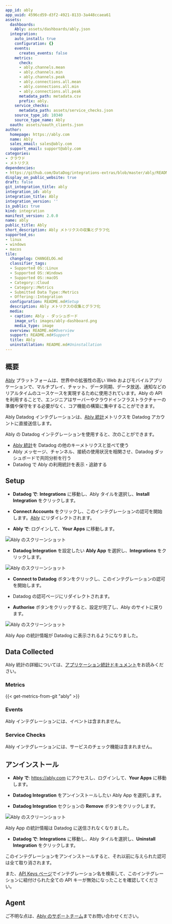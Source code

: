 ```yaml
---
app_id: ably
app_uuid: 4596cd59-d3f2-4921-8133-3a448ccaea61
assets:
  dashboards:
    Ably: assets/dashboards/ably.json
  integration:
    auto_install: true
    configuration: {}
    events:
      creates_events: false
    metrics:
      check:
      - ably.channels.mean
      - ably.channels.min
      - ably.channels.peak
      - ably.connections.all.mean
      - ably.connections.all.min
      - ably.connections.all.peak
      metadata_path: metadata.csv
      prefix: ably.
    service_checks:
      metadata_path: assets/service_checks.json
    source_type_id: 10340
    source_type_name: Ably
  oauth: assets/oauth_clients.json
author:
  homepage: https://ably.com
  name: Ably
  sales_email: sales@ably.com
  support_email: support@ably.com
categories:
- クラウド
- メトリクス
dependencies:
- https://github.com/DataDog/integrations-extras/blob/master/ably/README.md
display_on_public_website: true
draft: false
git_integration_title: ably
integration_id: ably
integration_title: Ably
integration_version: ''
is_public: true
kind: integration
manifest_version: 2.0.0
name: ably
public_title: Ably
short_description: Ably メトリクスの収集とグラフ化
supported_os:
- linux
- windows
- macos
tile:
  changelog: CHANGELOG.md
  classifier_tags:
  - Supported OS::Linux
  - Supported OS::Windows
  - Supported OS::macOS
  - Category::Cloud
  - Category::Metrics
  - Submitted Data Type::Metrics
  - Offering::Integration
  configuration: README.md#Setup
  description: Ably メトリクスの収集とグラフ化
  media:
  - caption: Ably - ダッシュボード
    image_url: images/ably-dashboard.png
    media_type: image
  overview: README.md#Overview
  support: README.md#Support
  title: Ably
  uninstallation: README.md#Uninstallation
---
```


<!--  SOURCED FROM https://github.com/DataDog/integrations-extras -->
## 概要
[Ably][1] プラットフォームは、世界中の拡張性の高い Web およびモバイルアプリケーションで、マルチプレイ、チャット、データ同期、データ放送、通知などのリアルタイムのユースケースを実現するために使用されています。Ably の API を利用することで、エンジニアはサーバーやクラウドインフラストラクチャーの準備や保守をする必要がなく、コア機能の構築に集中することができます。

Ably Datadog インテグレーションは、[Ably 統計][2]メトリクスを Datadog アカウントに直接送信します。

Ably の Datadog インテグレーションを使用すると、次のことができます。
- [Ably 統計][2]を Datadog の他のキーメトリクスと並べて使う
- Ably メッセージ、チャンネル、接続の使用状況を相関させ、Datadog ダッシュボードで共同分析を行う
- Datadog で Ably の利用統計を表示・追跡する

## Setup

- **Datadog で**: **Integrations** に移動し、Ably タイルを選択し、**Install Integration** をクリックします。

- **Connect Accounts** をクリックし、このインテグレーションの認可を開始します。[Ably][1] にリダイレクトされます。

- **Ably で**: ログインして、**Your Apps** に移動します。

![Ably のスクリーンショット][3]

- **Datadog Integration** を設定したい **Ably App** を選択し、**Integrations** をクリックします。

![Ably のスクリーンショット][4]

- **Connect to Datadog** ボタンをクリックし、このインテグレーションの認可を開始します。

- Datadog の認可ページにリダイレクトされます。

- **Authorise** ボタンをクリックすると、設定が完了し、Ably のサイトに戻ります。

![Ably のスクリーンショット][5]

Ably App の統計情報が Datadog に表示されるようになりました。

## Data Collected

Ably 統計の詳細については、[アプリケーション統計ドキュメント][2]をお読みください。

### Metrics
{{< get-metrics-from-git "ably" >}}


### Events

Ably インテグレーションには、イベントは含まれません。

### Service Checks

Ably インテグレーションには、サービスのチェック機能は含まれません。

## アンインストール

- **Ably で**: https://ably.com にアクセスし、ログインして、**Your Apps** に移動します。

- **Datadog Integration** をアンインストールしたい Ably App を選択します。

- **Datadog Integration** セクションの **Remove** ボタンをクリックします。

![Ably のスクリーンショット][7]

Ably App の統計情報は Datadog に送信されなくなりました。

- **Datadog で**: **Integrations** に移動し、Ably タイルを選択し、**Uninstall Integration** をクリックします。

このインテグレーションをアンインストールすると、それ以前に与えられた認可は全て取り消されます。

また、[API Keys ページ][8]でインテグレーション名を検索して、このインテグレーションに紐付けられた全ての API キーが無効になったことを確認してください。

## Agent
ご不明な点は、[Ably のサポートチーム][9]までお問い合わせください。

[1]: https://ably.com
[2]: https://ably.com/docs/general/statistics
[3]: https://raw.githubusercontent.com/DataDog/integrations-extras/master/ably/images/your-apps.png
[4]: https://raw.githubusercontent.com/DataDog/integrations-extras/master/ably/images/integrations.png
[5]: https://raw.githubusercontent.com/DataDog/integrations-extras/master/ably/images/setup-integration.png
[6]: https://github.com/DataDog/integrations-extras/blob/master/ably/metadata.csv
[7]: https://raw.githubusercontent.com/DataDog/integrations-extras/master/ably/images/uninstall-integration.png
[8]: https://app.datadoghq.com/organization-settings/api-keys?filter=Ably
[9]: https://ably.com/support